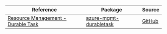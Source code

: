 | Reference | Package | Source |
|---|---|---|
|[Resource Management - Durable Task](mgmt-durabletask-readme.md)|[azure-mgmt-durabletask](https://pypi.org/project/azure-mgmt-durabletask)|[GitHub](https://github.com/Azure/azure-sdk-for-python/blob/main/sdk/durabletask/azure-mgmt-durabletask)|
